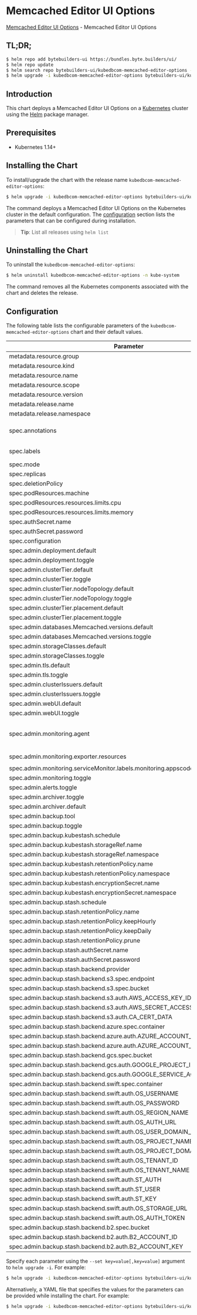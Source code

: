 # Memcached Editor UI Options

[Memcached Editor UI Options](https://byte.builders) - Memcached Editor UI Options

## TL;DR;

```bash
$ helm repo add bytebuilders-ui https://bundles.byte.builders/ui/
$ helm repo update
$ helm search repo bytebuilders-ui/kubedbcom-memcached-editor-options --version=v0.4.21
$ helm upgrade -i kubedbcom-memcached-editor-options bytebuilders-ui/kubedbcom-memcached-editor-options -n kube-system --create-namespace --version=v0.4.21
```

## Introduction

This chart deploys a Memcached Editor UI Options on a [Kubernetes](http://kubernetes.io) cluster using the [Helm](https://helm.sh) package manager.

## Prerequisites

- Kubernetes 1.14+

## Installing the Chart

To install/upgrade the chart with the release name `kubedbcom-memcached-editor-options`:

```bash
$ helm upgrade -i kubedbcom-memcached-editor-options bytebuilders-ui/kubedbcom-memcached-editor-options -n kube-system --create-namespace --version=v0.4.21
```

The command deploys a Memcached Editor UI Options on the Kubernetes cluster in the default configuration. The [configuration](#configuration) section lists the parameters that can be configured during installation.

> **Tip**: List all releases using `helm list`

## Uninstalling the Chart

To uninstall the `kubedbcom-memcached-editor-options`:

```bash
$ helm uninstall kubedbcom-memcached-editor-options -n kube-system
```

The command removes all the Kubernetes components associated with the chart and deletes the release.

## Configuration

The following table lists the configurable parameters of the `kubedbcom-memcached-editor-options` chart and their default values.

|                                   Parameter                                    |                                             Description                                              |                          Default                          |
|--------------------------------------------------------------------------------|------------------------------------------------------------------------------------------------------|-----------------------------------------------------------|
| metadata.resource.group                                                        |                                                                                                      | <code>kubedb.com</code>                                   |
| metadata.resource.kind                                                         |                                                                                                      | <code>Memcached</code>                                    |
| metadata.resource.name                                                         |                                                                                                      | <code>memcacheds</code>                                   |
| metadata.resource.scope                                                        |                                                                                                      | <code>Namespaced</code>                                   |
| metadata.resource.version                                                      |                                                                                                      | <code>v1alpha2</code>                                     |
| metadata.release.name                                                          | Release name                                                                                         | <code>""</code>                                           |
| metadata.release.namespace                                                     | Release namespace                                                                                    | <code>""</code>                                           |
| spec.annotations                                                               | Annotations to add to the database custom resource                                                   | <code>{}</code>                                           |
| spec.labels                                                                    | Labels to add to all the template objects                                                            | <code>{}</code>                                           |
| spec.mode                                                                      | Standalone, Replicaset                                                                               | <code>Replicaset</code>                                   |
| spec.replicas                                                                  |                                                                                                      | <code>3</code>                                            |
| spec.deletionPolicy                                                            |                                                                                                      | <code>WipeOut</code>                                      |
| spec.podResources.machine                                                      |                                                                                                      | <code>""</code>                                           |
| spec.podResources.resources.limits.cpu                                         |                                                                                                      | <code>500m</code>                                         |
| spec.podResources.resources.limits.memory                                      |                                                                                                      | <code>1Gi</code>                                          |
| spec.authSecret.name                                                           |                                                                                                      | <code>""</code>                                           |
| spec.authSecret.password                                                       |                                                                                                      | <code>""</code>                                           |
| spec.configuration                                                             |                                                                                                      | <code>""</code>                                           |
| spec.admin.deployment.default                                                  |                                                                                                      | <code>Dedicated</code>                                    |
| spec.admin.deployment.toggle                                                   |                                                                                                      | <code>true</code>                                         |
| spec.admin.clusterTier.default                                                 |                                                                                                      | <code>"GeneralPurpose"</code>                             |
| spec.admin.clusterTier.toggle                                                  |                                                                                                      | <code>true</code>                                         |
| spec.admin.clusterTier.nodeTopology.default                                    |                                                                                                      | <code>"standard-bsv2-family"</code>                       |
| spec.admin.clusterTier.nodeTopology.toggle                                     |                                                                                                      | <code>true</code>                                         |
| spec.admin.clusterTier.placement.default                                       |                                                                                                      | <code>"default"</code>                                    |
| spec.admin.clusterTier.placement.toggle                                        |                                                                                                      | <code>true</code>                                         |
| spec.admin.databases.Memcached.versions.default                                |                                                                                                      | <code>"1.6.22"</code>                                     |
| spec.admin.databases.Memcached.versions.toggle                                 |                                                                                                      | <code>true</code>                                         |
| spec.admin.storageClasses.default                                              |                                                                                                      | <code>"default"</code>                                    |
| spec.admin.storageClasses.toggle                                               |                                                                                                      | <code>true</code>                                         |
| spec.admin.tls.default                                                         |                                                                                                      | <code>false</code>                                        |
| spec.admin.tls.toggle                                                          |                                                                                                      | <code>false</code>                                        |
| spec.admin.clusterIssuers.default                                              |                                                                                                      | <code>"cluster-issuer"</code>                             |
| spec.admin.clusterIssuers.toggle                                               |                                                                                                      | <code>true</code>                                         |
| spec.admin.webUI.default                                                       |                                                                                                      | <code>false</code>                                        |
| spec.admin.webUI.toggle                                                        |                                                                                                      | <code>false</code>                                        |
| spec.admin.monitoring.agent                                                    | Name of monitoring agent (one of "prometheus.io", "prometheus.io/operator", "prometheus.io/builtin") | <code>prometheus.io/operator</code>                       |
| spec.admin.monitoring.exporter.resources                                       |                                                                                                      | <code>{"requests":{"cpu":"100m","memory":"128Mi"}}</code> |
| spec.admin.monitoring.serviceMonitor.labels.monitoring.appscode.com/prometheus |                                                                                                      | <code>federated</code>                                    |
| spec.admin.monitoring.toggle                                                   |                                                                                                      | <code>true</code>                                         |
| spec.admin.alerts.toggle                                                       |                                                                                                      | <code>false</code>                                        |
| spec.admin.archiver.toggle                                                     |                                                                                                      | <code>false</code>                                        |
| spec.admin.archiver.default                                                    |                                                                                                      | <code>false</code>                                        |
| spec.admin.backup.tool                                                         |                                                                                                      | <code>""</code>                                           |
| spec.admin.backup.toggle                                                       |                                                                                                      | <code>false</code>                                        |
| spec.admin.backup.kubestash.schedule                                           |                                                                                                      | <code>"0 */2 * * *"</code>                                |
| spec.admin.backup.kubestash.storageRef.name                                    |                                                                                                      | <code>default</code>                                      |
| spec.admin.backup.kubestash.storageRef.namespace                               |                                                                                                      | <code>stash</code>                                        |
| spec.admin.backup.kubestash.retentionPolicy.name                               |                                                                                                      | <code>"keep-1mo"</code>                                   |
| spec.admin.backup.kubestash.retentionPolicy.namespace                          |                                                                                                      | <code>stash</code>                                        |
| spec.admin.backup.kubestash.encryptionSecret.name                              |                                                                                                      | <code>default-encryption-secret</code>                    |
| spec.admin.backup.kubestash.encryptionSecret.namespace                         |                                                                                                      | <code>stash</code>                                        |
| spec.admin.backup.stash.schedule                                               |                                                                                                      | <code>"0 */2 * * *"</code>                                |
| spec.admin.backup.stash.retentionPolicy.name                                   |                                                                                                      | <code>keep-last-30d</code>                                |
| spec.admin.backup.stash.retentionPolicy.keepHourly                             |                                                                                                      | <code>24</code>                                           |
| spec.admin.backup.stash.retentionPolicy.keepDaily                              |                                                                                                      | <code>30</code>                                           |
| spec.admin.backup.stash.retentionPolicy.prune                                  |                                                                                                      | <code>true</code>                                         |
| spec.admin.backup.stash.authSecret.name                                        |                                                                                                      | <code>""</code>                                           |
| spec.admin.backup.stash.authSecret.password                                    |                                                                                                      | <code>""</code>                                           |
| spec.admin.backup.stash.backend.provider                                       |                                                                                                      | <code>"" # s3,gcs,azure,swift,b2</code>                   |
| spec.admin.backup.stash.backend.s3.spec.endpoint                               |                                                                                                      | <code>""</code>                                           |
| spec.admin.backup.stash.backend.s3.spec.bucket                                 |                                                                                                      | <code>""</code>                                           |
| spec.admin.backup.stash.backend.s3.auth.AWS_ACCESS_KEY_ID                      |                                                                                                      | <code>""</code>                                           |
| spec.admin.backup.stash.backend.s3.auth.AWS_SECRET_ACCESS_KEY                  |                                                                                                      | <code>""</code>                                           |
| spec.admin.backup.stash.backend.s3.auth.CA_CERT_DATA                           |                                                                                                      | <code>""</code>                                           |
| spec.admin.backup.stash.backend.azure.spec.container                           |                                                                                                      | <code>""</code>                                           |
| spec.admin.backup.stash.backend.azure.auth.AZURE_ACCOUNT_NAME                  |                                                                                                      | <code>""</code>                                           |
| spec.admin.backup.stash.backend.azure.auth.AZURE_ACCOUNT_KEY                   |                                                                                                      | <code>""</code>                                           |
| spec.admin.backup.stash.backend.gcs.spec.bucket                                |                                                                                                      | <code>""</code>                                           |
| spec.admin.backup.stash.backend.gcs.auth.GOOGLE_PROJECT_ID                     |                                                                                                      | <code>""</code>                                           |
| spec.admin.backup.stash.backend.gcs.auth.GOOGLE_SERVICE_ACCOUNT_JSON_KEY       |                                                                                                      | <code>""</code>                                           |
| spec.admin.backup.stash.backend.swift.spec.container                           |                                                                                                      | <code>""</code>                                           |
| spec.admin.backup.stash.backend.swift.auth.OS_USERNAME                         |                                                                                                      | <code>""</code>                                           |
| spec.admin.backup.stash.backend.swift.auth.OS_PASSWORD                         |                                                                                                      | <code>""</code>                                           |
| spec.admin.backup.stash.backend.swift.auth.OS_REGION_NAME                      |                                                                                                      | <code>""</code>                                           |
| spec.admin.backup.stash.backend.swift.auth.OS_AUTH_URL                         |                                                                                                      | <code>""</code>                                           |
| spec.admin.backup.stash.backend.swift.auth.OS_USER_DOMAIN_NAME                 |                                                                                                      | <code>""</code>                                           |
| spec.admin.backup.stash.backend.swift.auth.OS_PROJECT_NAME                     |                                                                                                      | <code>""</code>                                           |
| spec.admin.backup.stash.backend.swift.auth.OS_PROJECT_DOMAIN_NAME              |                                                                                                      | <code>""</code>                                           |
| spec.admin.backup.stash.backend.swift.auth.OS_TENANT_ID                        |                                                                                                      | <code>""</code>                                           |
| spec.admin.backup.stash.backend.swift.auth.OS_TENANT_NAME                      |                                                                                                      | <code>""</code>                                           |
| spec.admin.backup.stash.backend.swift.auth.ST_AUTH                             |                                                                                                      | <code>""</code>                                           |
| spec.admin.backup.stash.backend.swift.auth.ST_USER                             |                                                                                                      | <code>""</code>                                           |
| spec.admin.backup.stash.backend.swift.auth.ST_KEY                              |                                                                                                      | <code>""</code>                                           |
| spec.admin.backup.stash.backend.swift.auth.OS_STORAGE_URL                      |                                                                                                      | <code>""</code>                                           |
| spec.admin.backup.stash.backend.swift.auth.OS_AUTH_TOKEN                       |                                                                                                      | <code>""</code>                                           |
| spec.admin.backup.stash.backend.b2.spec.bucket                                 |                                                                                                      | <code>""</code>                                           |
| spec.admin.backup.stash.backend.b2.auth.B2_ACCOUNT_ID                          |                                                                                                      | <code>""</code>                                           |
| spec.admin.backup.stash.backend.b2.auth.B2_ACCOUNT_KEY                         |                                                                                                      | <code>""</code>                                           |


Specify each parameter using the `--set key=value[,key=value]` argument to `helm upgrade -i`. For example:

```bash
$ helm upgrade -i kubedbcom-memcached-editor-options bytebuilders-ui/kubedbcom-memcached-editor-options -n kube-system --create-namespace --version=v0.4.21 --set metadata.resource.group=kubedb.com
```

Alternatively, a YAML file that specifies the values for the parameters can be provided while
installing the chart. For example:

```bash
$ helm upgrade -i kubedbcom-memcached-editor-options bytebuilders-ui/kubedbcom-memcached-editor-options -n kube-system --create-namespace --version=v0.4.21 --values values.yaml
```
